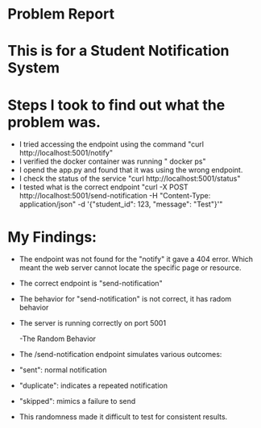 # Problem Report

# This is for a Student Notification System


# Steps I took to find out what the problem was.

- I tried accessing the endpoint using the command "curl http://localhost:5001/notify"
- I verified the docker container was running " docker ps"
- I opend the app.py and found  that it was using the wrong endpoint.
- I check the status of the service "curl http://localhost:5001/status"
- I tested what is the correct endpoint "curl -X POST http://localhost:5001/send-notification -H "Content-Type: application/json" -d '{"student_id": 123, "message": "Test"}'"

# My Findings:

- The endpoint was not found for the "notify" it gave a 404 error. Which meant the web server cannot locate the specific page or resource.
- The correct endpoint is  "send-notification"
- The behavior for "send-notification" is not correct, it has radom behavior
- The server is running correctly on port 5001

  -The Random Behavior

- The /send-notification endpoint simulates various outcomes:
- "sent": normal notification
- "duplicate": indicates a repeated notification
- "skipped": mimics a failure to send
- This randomness made it difficult to test for consistent results.
  



  
  
